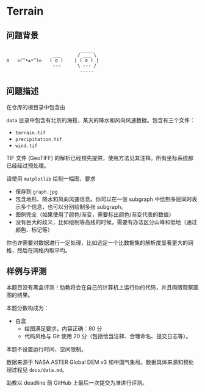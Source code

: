 # Terrain

## 问题背景

```
                           _____
                 ___      / ___ \
o   ฅ(^•ﻌ•^)ฅ   ( o )    | ( o ) |
                 ---      \ --- /
                           -----

```
## 问题描述

在仓库的根目录中包含由

`data` 目录中包含有北京的海拔，某天的降水和风向风速数据。包含有三个文件：

- `terrain.tif`
- `precipitation.tif`
- `wind.tif`

TIF 文件 (GeoTIFF) 的解析已经预先提供，使用方法见其注释。所有坐标系统都已经经过预处理。

请使用 `matplotlib` 绘制一幅图，要求

- 保存到 `graph.jpg`
- 包含地形、降水和风向风速信息。你可以在一张 subgraph 中绘制多层同时表示多个信息，也可以分别绘制多张 subgraph。
- 图例完全（如果使用了颜色/渐变，需要标出颜色/渐变代表的数值）
- 没有巨大的歧义，比如绘制等高线的时候，需要有办法区分山峰和低地（通过颜色、标记等）

你也许需要对数据进行一定处理，比如选定一个比数据集的解析度显著更大的网格，然后在网格内取平均。

## 样例与评测

本题目没有黑盒评测！助教将会在自己的计算机上运行你的代码，并且肉眼观察画图的结果。

本题分数构成为：

- 白盒
  - 绘图满足要求，内容正确：80 分
  - 代码风格与 Git 使用 20 分（包括恰当注释、合理命名、提交日志等）。

本题不设置运行时间、空间限制。

数据来源于 NASA ASTER Global DEM v3 和中国气象局。数据具体来源和预处理过程见 `docs/data.md`。

助教以 deadline 前 GitHub 上最后一次提交为准进行评测。

